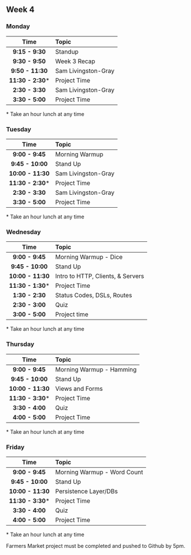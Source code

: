 ## Week 4
### Monday

| Time              | Topic               |
|:-----------------:|:--------------------|
| **9:15 - 9:30**   | Standup             |
| **9:30 - 9:50**   | Week 3 Recap        |
| **9:50 - 11:30**  | Sam Livingston-Gray |
| **11:30 - 2:30*** | Project Time        |
| **2:30 - 3:30**   | Sam Livingston-Gray |
| **3:30 - 5:00**   | Project Time        |

\* Take an hour lunch at any time


### Tuesday

| Time              | Topic               |
|:-----------------:|:--------------------|
| **9:00 - 9:45**   | Morning Warmup      |
| **9:45 - 10:00**  | Stand Up            |
| **10:00 - 11:30** | Sam Livingston-Gray |
| **11:30 - 2:30*** | Project Time        |
| **2:30 - 3:30**   | Sam Livingston-Gray |
| **3:30 - 5:00**   | Project Time        |

\* Take an hour lunch at any time

### Wednesday

| Time              | Topic                             |
|:-----------------:|:----------------------------------|
| **9:00 - 9:45**   | Morning Warmup - Dice             |
| **9:45 - 10:00**  | Stand Up                          |
| **10:00 - 11:30** | Intro to HTTP, Clients, & Servers |
| **11:30 - 1:30*** | Project Time                      |
| **1:30 - 2:30**   | Status Codes, DSLs, Routes        |
| **2:30 - 3:00**   | Quiz                              |
| **3:00 - 5:00**   | Project time                      |

\* Take an hour lunch at any time

### Thursday

| Time              | Topic                   |
|:-----------------:|:-------------------------|
| **9:00 - 9:45**   | Morning Warmup - Hamming |
| **9:45 - 10:00**  | Stand Up                 |
| **10:00 - 11:30** | Views and Forms          |
| **11:30 - 3:30*** | Project Time             |
| **3:30 - 4:00**   | Quiz                     |
| **4:00 - 5:00**   | Project Time             |

\* Take an hour lunch at any time

### Friday

| Time              | Topic                       |
|:-----------------:|:----------------------------|
| **9:00 - 9:45**   | Morning Warmup - Word Count |
| **9:45 - 10:00**  | Stand Up                    |
| **10:00 - 11:30** | Persistence Layer/DBs       |
| **11:30 - 3:30*** | Project Time                |
| **3:30 - 4:00**   | Quiz                        |
| **4:00 - 5:00**   | Project Time                |

\* Take an hour lunch at any time

Farmers Market project must be completed and pushed to Github by 5pm. 


